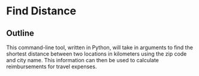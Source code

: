 # Find Distance

## Outline

This command-line tool, written in Python, will take in arguments to find the shortest distance between two locations in kilometers using the zip code and city name. This information can then be used to calculate reimbursements for travel expenses.
